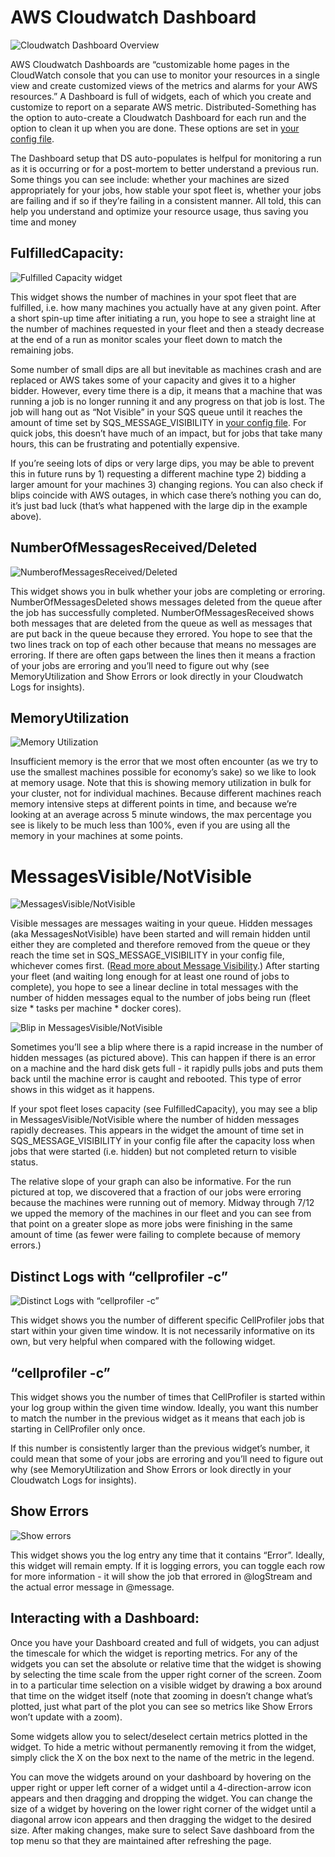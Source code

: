 # AWS Cloudwatch Dashboard
![Cloudwatch Dashboard Overview](images/dashboard_overview.png)

AWS Cloudwatch Dashboards are “customizable home pages in the CloudWatch console that you can use to monitor your resources in a single view and create customized views of the metrics and alarms for your AWS resources.” 
A Dashboard is full of widgets, each of which you create and customize to report on a separate AWS metric. 
Distributed-Something has the option to auto-create a Cloudwatch Dashboard for each run and the option to clean it up when you are done.
These options are set in [your config file](step_1_configuration.md).

The Dashboard setup that DS auto-populates is helfpul for monitoring a run as it is occurring or for a post-mortem to better understand a previous run. 
Some things you can see include: whether your machines are sized appropriately for your jobs, how stable your spot fleet is, whether your jobs are failing and if so if they’re failing in a consistent manner. 
All told, this can help you understand and optimize your resource usage, thus saving you time and money

## FulfilledCapacity:
![Fulfilled Capacity widget](images/fulfilledcapacity.png)

This widget shows the number of machines in your spot fleet that are fulfilled, i.e. how many machines you actually have at any given point. 
After a short spin-up time after initiating a run, you hope to see a straight line at the number of machines requested in your fleet and then a steady decrease at the end of a run as monitor scales your fleet down to match the remaining jobs. 

Some number of small dips are all but inevitable as machines crash and are replaced or AWS takes some of your capacity and gives it to a higher bidder. 
However, every time there is a dip, it means that a machine that was running a job is no longer running it and any progress on that job is lost. 
The job will hang out as “Not Visible” in your SQS queue until it reaches the amount of time set by SQS_MESSAGE_VISIBILITY in [your config file](step_1_configuration.md). 
For quick jobs, this doesn’t have much of an impact, but for jobs that take many hours, this can be frustrating and potentially expensive.

If you’re seeing lots of dips or very large dips, you may be able to prevent this in future runs by 1) requesting a different machine type 2) bidding a larger amount for your machines 3) changing regions. 
You can also check if blips coincide with AWS outages, in which case there’s nothing you can do, it’s just bad luck (that’s what happened with the large dip in the example above).

## NumberOfMessagesReceived/Deleted

![NumberofMessagesReceived/Deleted](images/messages_deleted_received.png)

This widget shows you in bulk whether your jobs are completing or erroring. 
NumberOfMessagesDeleted shows messages deleted from the queue after the job has successfully completed. 
NumberOfMessagesReceived shows both messages that are deleted from the queue as well as messages that are put back in the queue because they errored. 
You hope to see that the two lines track on top of each other because that means no messages are erroring. 
If there are often gaps between the lines then it means a fraction of your jobs are erroring and you’ll need to figure out why (see MemoryUtilization and Show Errors or look directly in your Cloudwatch Logs for insights).

## MemoryUtilization

![Memory Utilization](images/memoryutilization.png)

Insufficient memory is the error that we most often encounter (as we try to use the smallest machines possible for economy’s sake) so we like to look at memory usage. 
Note that this is showing memory utilization in bulk for your cluster, not for individual machines. 
Because different machines reach memory intensive steps at different points in time, and because we’re looking at an average across 5 minute windows, the max percentage you see is likely to be much less than 100%, even if you are using all the memory in your machines at some points.

# MessagesVisible/NotVisible

![MessagesVisible/NotVisible](images/messages_change_slope.png)

Visible messages are messages waiting in your queue. 
Hidden messages (aka MessagesNotVisible) have been started and will remain hidden until either they are completed and therefore removed from the queue or they reach the time set in SQS_MESSAGE_VISIBILITY in your config file, whichever comes first. 
([Read more about Message Visibility](SQS_QUEUE_information.md).) 
After starting your fleet (and waiting long enough for at least one round of jobs to complete), you hope to see a linear decline in total messages with the number of hidden messages equal to the number of jobs being run (fleet size * tasks per machine * docker cores).

![Blip in MessagesVisible/NotVisible](images/blip_in_messagesnotvisible.png)

Sometimes you’ll see a blip where there is a rapid increase in the number of hidden messages (as pictured above). 
This can happen if there is an error on a machine and the hard disk gets full - it rapidly pulls jobs and puts them back until the machine error is caught and rebooted. 
This type of error shows in this widget as it happens.

If your spot fleet loses capacity (see FulfilledCapacity), you may see a blip in MessagesVisible/NotVisible where the number of hidden messages rapidly decreases. 
This appears in the widget the amount of time set in SQS_MESSAGE_VISIBILITY in your config file after the capacity loss when jobs that were started (i.e. hidden) but not completed return to visible status.

The relative slope of your graph can also be informative. 
For the run pictured at top, we discovered that a fraction of our jobs were erroring because the machines were running out of memory. 
Midway through 7/12 we upped the memory of the machines in our fleet and you can see from that point on a greater slope as more jobs were finishing in the same amount of time (as fewer were failing to complete because of memory errors.)

## Distinct Logs with “cellprofiler -c”

![Distinct Logs with “cellprofiler -c”](images/logs_comparison.png)

This widget shows you the number of different specific CellProfiler jobs that start within your given time window. 
It is not necessarily informative on its own, but very helpful when compared with the following widget.

## “cellprofiler -c”
This widget shows you the number of times that CellProfiler is started within your log group within the given time window. 
Ideally, you want this number to match the number in the previous widget as it means that each job is starting in CellProfiler only once. 

If this number is consistently larger than the previous widget’s number, it could mean that some of your jobs are erroring and you’ll need to figure out why (see MemoryUtilization and Show Errors or look directly in your Cloudwatch Logs for insights).

## Show Errors
![Show errors](images/expand_error_log.png)

This widget shows you the log entry any time that it contains “Error”. 
Ideally, this widget will remain empty. 
If it is logging errors, you can toggle each row for more information - it will show the job that errored in @logStream and the actual error message in @message. 

## Interacting with a Dashboard:

Once you have your Dashboard created and full of widgets, you can adjust the timescale for which the widget is reporting metrics. 
For any of the widgets you can set the absolute or relative time that the widget is showing by selecting the time scale from the upper right corner of the screen. 
Zoom in to a particular time selection on a visible widget by drawing a box around that time on the widget itself (note that zooming in doesn’t change what’s plotted, just what part of the plot you can see so metrics like Show Errors won’t update with a zoom).

Some widgets allow you to select/deselect certain metrics plotted in the widget. 
To hide a metric without permanently removing it from the widget, simply click the X on the box next to the name of the metric in the legend.

You can move the widgets around on your dashboard by hovering on the upper right or upper left corner of a widget until a 4-direction-arrow icon appears and then dragging and dropping the widget. 
You can change the size of a widget by hovering on the lower right corner of the widget until a diagonal arrow icon appears and then dragging the widget to the desired size. 
After making changes, make sure to select Save dashboard from the top menu so that they are maintained after refreshing the page.
